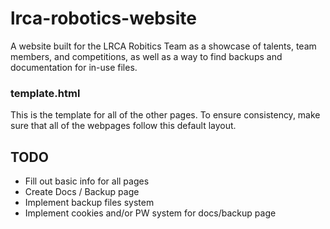 # lrca-robotics-website
A website built for the LRCA Robitics Team as a showcase of talents, team members, and competitions, as well as a way to find backups and documentation for in-use files.

### template.html
This is the template for all of the other pages. To ensure consistency, make sure that all of the webpages follow this default layout.



## TODO
- Fill out basic info for all pages
- Create Docs / Backup page
- Implement backup files system
- Implement cookies and/or PW system for docs/backup page
